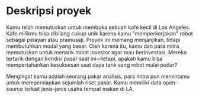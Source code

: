 # Deskripsi proyek
Kamu telah memutuskan untuk membuka sebuah kafe kecil di Los Angeles. 
Kafe milikmu bisa dibilang cukup unik karena kamu "memperkerjakan" robot sebagai pelayan atau pramusaji. 
Proyek ini memang menjanjikan, tetapi membutuhkan modal yang besar. 
Oleh karena itu, kamu dan para mitra memutuskan untuk menarik minat investor agar mau berinvestasi. 
Mereka tertarik dengan kondisi pasar saat ini—tetapi, apakah kamu bisa mempertahankan kesuksesan saat daya tarik sang robot mulai pudar?

Mengingat kamu adalah seorang pakar analisis, para mitra pun memintamu untuk mempersiapkan sejumlah riset pasar. 
Kamu memiliki data open-source terkait jenis-jenis usaha tempat makan di LA.

